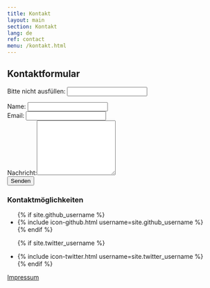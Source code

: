 ```yaml
---
title: Kontakt
layout: main
section: Kontakt
lang: de
ref: contact
menu: /kontakt.html
---
```

<div class="row">
<div class="col-md-8">

<h2>Kontaktformular</h2>

<form name="contact" action="/thanks" netlify-honeypot="bot-name" netlify>
    <p class="hidden">
    <label>Bitte nicht ausfüllen: <input name="bot-name" /></label>
    </p>
    <div class="form-group">
    <label>Name: <input class="form-control" type="text" name="name"></label>   
    </div>
    <div class="form-group">
    <label>Email: <input class="form-control" type="email" name="email"></label>
    </div>
    <div class="form-group">
    <label for="message">Nachricht:</label><textarea rows="8" class="form-control" name="message"></textarea>
    </div>
    <button class="btn btn-primary" type="submit">Senden</button>
</form>

</div>
<div class="col-md-4">

<h3>Kontaktmöglichkeiten</h3>

<ul>
{% if site.github_username %}
    <li>{% include icon-github.html username=site.github_username %}</li>
  {% endif %}

{% if site.twitter_username %}
    <li>{% include icon-twitter.html username=site.twitter_username %}</li>
  {% endif %}
</ul>

<a class="green" href="/impressum">Impressum</a>


</div>
</div>
